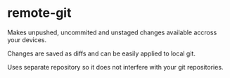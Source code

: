# remote-git
Makes unpushed, uncommited and unstaged changes available accross your devices.

Changes are saved as diffs and can be easily applied to local git.

Uses separate repository so it does not interfere with your git repositories.

